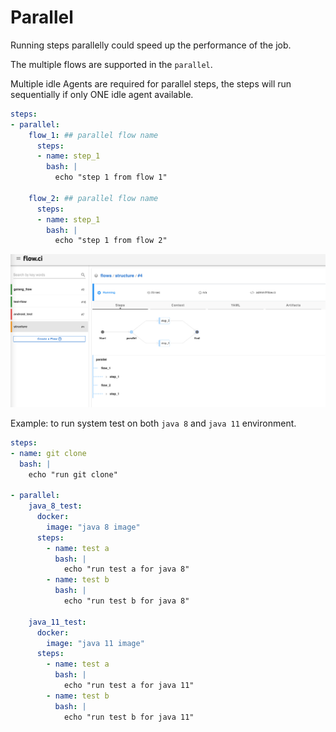 # Parallel

Running steps parallelly could speed up the performance of the job.

The multiple flows are supported in the `parallel`.

Multiple idle Agents are required for parallel steps, the steps will run sequentially if only ONE idle agent available.

```yaml
steps:
- parallel:
    flow_1: ## parallel flow name
      steps:
      - name: step_1
        bash: |
          echo "step 1 from flow 1"
            
    flow_2: ## parallel flow name
      steps:
      - name: step_1
        bash: |
          echo "step 1 from flow 2"

```

![parallel](../../_images/job/parallel.png)

Example: to run system test on both `java 8` and `java 11` environment.

```yaml
steps:
- name: git clone
  bash: |
    echo "run git clone"

- parallel:
    java_8_test:
      docker:
        image: "java 8 image"
      steps:
        - name: test a
          bash: |
            echo "run test a for java 8"
        - name: test b
          bash: |
            echo "run test b for java 8"

    java_11_test:
      docker:
        image: "java 11 image"
      steps:
        - name: test a
          bash: |
            echo "run test a for java 11"
        - name: test b
          bash: |
            echo "run test b for java 11"
```